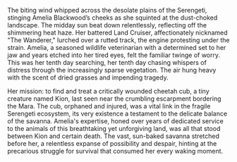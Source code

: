 The biting wind whipped across the desolate plains of the Serengeti, stinging Amelia Blackwood’s cheeks as she squinted at the dust-choked landscape.  The midday sun beat down relentlessly, reflecting off the shimmering heat haze.  Her battered Land Cruiser, affectionately nicknamed "The Wanderer," lurched over a rutted track, the engine protesting under the strain.  Amelia, a seasoned wildlife veterinarian with a determined set to her jaw and years etched into her tired eyes, felt the familiar twinge of worry.  This was her tenth day searching, her tenth day chasing whispers of distress through the increasingly sparse vegetation.  The air hung heavy with the scent of dried grasses and impending tragedy.

Her mission: to find and treat a critically wounded cheetah cub, a tiny creature named Kion, last seen near the crumbling escarpment bordering the Mara.  The cub, orphaned and injured, was a vital link in the fragile Serengeti ecosystem, its very existence a testament to the delicate balance of the savanna.  Amelia's expertise, honed over years of dedicated service to the animals of this breathtaking yet unforgiving land, was all that stood between Kion and certain death. The vast, sun-baked savanna stretched before her, a relentless expanse of possibility and despair, hinting at the precarious struggle for survival that consumed her every waking moment.

